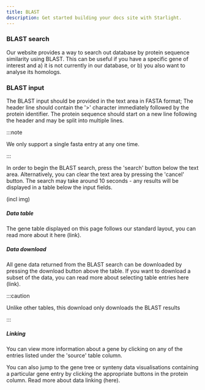 ```yaml
---
title: BLAST 
description: Get started building your docs site with Starlight.
---
```


### BLAST search

Our website provides a way to search out database by protein sequence similarity using BLAST. This can be useful if you have a specific gene of interest and a) it is not currently in our database, or b) you also want to analyse its homologs.

### BLAST input

The BLAST input should be provided in the text area in FASTA format; The header line should contain the '>' character immediately followed by the protein identifier. The protein sequence should start on a new line following the header and may be split into multiple lines.

:::note

We only support a single fasta entry at any one time.

:::

In order to begin the BLAST search, press the 'search' button below the text area. Alternatively, you can clear the text area by pressing the 'cancel' button. The search may take around 10 seconds - any results will be displayed in a table below the input fields.

(incl img)

##### Data table

The gene table displayed on this page follows our standard layout, you can read more about it here (link).

##### Data download

All gene data returned from the BLAST search can be downloaded by pressing the download button above the table. If you want to download a subset of the data, you can read more about selecting table entries here (link).

:::caution

Unlike other tables, this download only downloads the BLAST results

:::

##### Linking

You can view more information about a gene by clicking on any of the entries listed under the 'source' table column.

You can also jump to the gene tree or synteny data visualisations containing a particular gene entry by clicking the appropriate buttons in the protein column. Read more about data linking (here).
